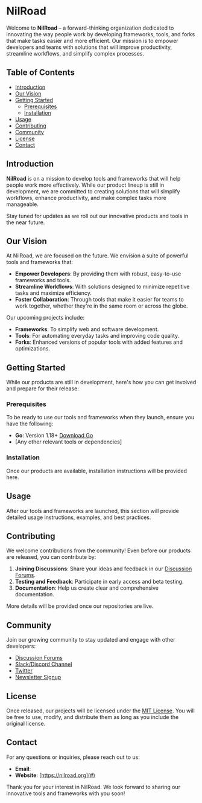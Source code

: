 # NilRoad

Welcome to **NilRoad** – a forward-thinking organization dedicated to innovating the way people work by developing frameworks, tools, and forks that make tasks easier and more efficient. Our mission is to empower developers and teams with solutions that will improve productivity, streamline workflows, and simplify complex processes.

## Table of Contents

- [Introduction](#introduction)
- [Our Vision](#our-vision)
- [Getting Started](#getting-started)
  - [Prerequisites](#prerequisites)
  - [Installation](#installation)
- [Usage](#usage)
- [Contributing](#contributing)
- [Community](#community)
- [License](#license)
- [Contact](#contact)

## Introduction

**NilRoad** is on a mission to develop tools and frameworks that will help people work more effectively. While our product lineup is still in development, we are committed to creating solutions that will simplify workflows, enhance productivity, and make complex tasks more manageable.

Stay tuned for updates as we roll out our innovative products and tools in the near future.

## Our Vision

At NilRoad, we are focused on the future. We envision a suite of powerful tools and frameworks that:

- **Empower Developers**: By providing them with robust, easy-to-use frameworks and tools.
- **Streamline Workflows**: With solutions designed to minimize repetitive tasks and maximize efficiency.
- **Foster Collaboration**: Through tools that make it easier for teams to work together, whether they're in the same room or across the globe.

Our upcoming projects include:

- **Frameworks**: To simplify web and software development.
- **Tools**: For automating everyday tasks and improving code quality.
- **Forks**: Enhanced versions of popular tools with added features and optimizations.

## Getting Started

While our products are still in development, here's how you can get involved and prepare for their release:

### Prerequisites

To be ready to use our tools and frameworks when they launch, ensure you have the following:

- **Go**: Version 1.18+ [Download Go](https://golang.org/dl/)
- [Any other relevant tools or dependencies]

### Installation

Once our products are available, installation instructions will be provided here. 

## Usage

After our tools and frameworks are launched, this section will provide detailed usage instructions, examples, and best practices.

## Contributing

We welcome contributions from the community! Even before our products are released, you can contribute by:

1. **Joining Discussions**: Share your ideas and feedback in our [Discussion Forums](#).
2. **Testing and Feedback**: Participate in early access and beta testing.
3. **Documentation**: Help us create clear and comprehensive documentation.

More details will be provided once our repositories are live.

## Community

Join our growing community to stay updated and engage with other developers:

- [Discussion Forums](#)
- [Slack/Discord Channel](#)
- [Twitter](#)
- [Newsletter Signup](#)

## License

Once released, our projects will be licensed under the [MIT License](LICENSE.md). You will be free to use, modify, and distribute them as long as you include the original license.

## Contact

For any questions or inquiries, please reach out to us:

- **Email**: 
- **Website**: [https://nilroad.org](#)

Thank you for your interest in NilRoad. We look forward to sharing our innovative tools and frameworks with you soon!

